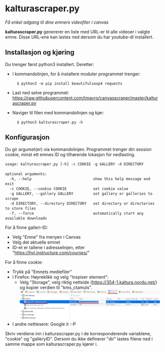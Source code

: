 # kalturascraper.py

*Få enkel adgang til dine emners videofiler i canvas*

**kalturascraper.py** genererer en liste med URL-er til alle videoer i valgte emne. Disse URL-ene kan lastes ned dersom du har youtube-dl installert.

## Installasjon og kjøring
Du trenger først python3 installert. Deretter: 
- I kommandolinjen, for å installere moduler programmet trenger: 

        $ python3 -m pip install beautifulsoup4 requests
- Last ned selve programmet: 
    https://raw.githubusercontent.com/tmavro/canvasscraper/master/kalturascraper.py
    
- Naviger til filen med kommandolinjen og kjør: 

        $ python3 kalturascraper.py -h

## Konfigurasjon
Du gir argumet(er) via kommandolinjen. Programmet trenger din session cookie, minst ett emnes ID og tilhørende lokasjon for nedlasting.

    usage: kalturascraper.py [-h] -c COOKIE -g GALLERY -d DIRECTORY    
    
    optional arguments:                                          
      -h, --help                            show this help message and exit        
      -c COOKIE, --cookie COOKIE            set cookie value   
      -g GALLERY, --gallery GALLERY         set gallery or galleries to scrape       
      -d DIRECTORY, --directory DIRECTORY   set directory or directories to store files
      -f, --force                           automatically start any available downloads

For å finne galleri-ID:
- Velg "Emne" fra menyen i Canvas
- Velg det aktuelle emnet
- ID-et er tallene i adresselinjen, etter "https://hvl.instructure.com/courses/" 

For å finne cookie: 
- Trykk på "Emnets mediefiler"
- I Firefox: Høyreklikk og velg "Inspiser element":
  - Velg "Storage", velg riktig nettside (https://354-1.kaltura.nordu.net/) og kopier verdien til "kms_ctamuls". 
<img src="cookies.jpg" width="600"></img>
- I andre nettlesere: Google it :-P 

Skriv verdiene inn i kalturascraper.py i de korresponderende variablene, "cookie" og "galleryID". Dersom du ikke definerer "dir" lastes filene ned i samme mappe som kalturascraper.py kjører i. 
